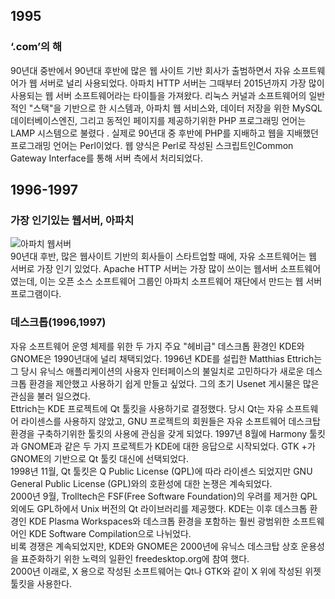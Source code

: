 ## 1995

### ‘.com’의 해

90년대 중반에서 90년대 후반에 많은 웹 사이트 기반 회사가 출범하면서 자유 소프트웨어가 웹 서버로 널리 사용되었다. 아파치 HTTP 서버는 그때부터 2015년까지 가장 많이 사용되는 웹 서버 소프트웨어라는 타이틀을 가져왔다. 리눅스 커널과 소프트웨어의 일반적인 "스택"을 기반으로 한 시스템과, 아파치 웹 서비스와, 데이터 저장을 위한 MySQL 데이터베이스엔진, 그리고 동적인 페이지를 제공하기위한 PHP 프로그래밍 언어는 LAMP 시스템으로 불렸다 . 실제로 90년대 중 후반에 PHP를 지배하고 웹을 지배했던 프로그래밍 언어는 Perl이었다. 웹 양식은 Perl로 작성된 스크립트인Common Gateway Interface를 통해 서버 측에서 처리되었다.

## 1996-1997

### 가장 인기있는 웹서버, 아파치

![아파치 웹서버](http://www.bloter.net/wp-content/uploads/2016/06/Navercast_Apache_Software_Foundation_01-800x323.png)  
90년대 후반, 많은 웹사이트 기반의 회사들이 스타트업할 때에, 자유 소프트웨어는 웹 서버로 가장 인기 있었다. Apache HTTP 서버는 가장 많이 쓰이는 웹서버 소프트웨어였는데, 이는 오픈 소스 소프트웨어 그룹인 아파치 소프트웨어 재단에서 만드는 웹 서버 프로그램이다.

### 데스크톱\(1996,1997\)

자유 소프트웨어 운영 체제를 위한 두 가지 주요 "헤비급" 데스크톱 환경인 KDE와 GNOME은 1990년대에 널리 채택되었다. 1996년 KDE를 설립한 Matthias Ettrich는 그 당시 유닉스 애플리케이션의 사용자 인터페이스의 불일치로 고민하다가 새로운 데스크톱 환경을 제안했고 사용하기 쉽게 만들고 싶었다. 그의 초기 Usenet 게시물은 많은 관심을 불러 일으켰다.  
Ettrich는 KDE 프로젝트에 Qt 툴킷을 사용하기로 결정했다. 당시 Qt는 자유 소프트웨어 라이센스를 사용하지 않았고, GNU 프로젝트의 회원들은 자유 소프트웨어 데스크탑 환경을 구축하기위한 툴킷의 사용에 관심을 갖게 되었다. 1997년 8월에 Harmony  툴킷과 GNOME과 같은 두 가지 프로젝트가 KDE에 대한 응답으로 시작되었다. GTK +가 GNOME의 기반으로 Qt 툴킷 대신에 선택되었다.  
1998년 11월, Qt 툴킷은 Q Public License \(QPL\)에 따라 라이센스 되었지만 GNU General Public License \(GPL\)와의 호환성에 대한 논쟁은 계속되었다.  
2000년 9월, Trolltech은 FSF\(Free Software Foundation\)의 우려를 제거한 QPL외에도 GPL하에서 Unix 버전의 Qt 라이브러리를 제공했다. KDE는 이후 데스크톱 환경인 KDE Plasma Workspaces와 데스크톱 환경을 포함하는 훨씬 광범위한 소프트웨어인 KDE Software Compilation으로 나뉘었다.  
비록 경쟁은 계속되었지만, KDE와 GNOME은 2000년에 유닉스 데스크탑 상호 운용성을 표준화하기 위한 노력의 일환인 freedesktop.org에 참여 했다.  
2000년 이래로, X 용으로 작성된 소프트웨어는 Qt나 GTK와 같이 X 위에 작성된 위젯 툴킷을 사용한다.
